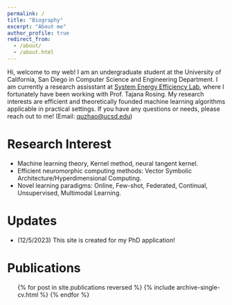 ```yaml
---
permalink: /
title: "Biography"
excerpt: "About me"
author_profile: true
redirect_from: 
  - /about/
  - /about.html
---
```


Hi, welcome to my web! I am an undergraduate student at the University of California, San Diego in Computer Science and Engineering Department. I am currently a research assisstant at [System Energy Efficiency Lab](http://varys.ucsd.edu/), where I fortunately have been working with Prof. Tajana Rosing. My research interests are efficient and theoretically founded machine learning algorithms applicable in practical settings. If you have any questions or needs, please reach out to me! (Email: quzhao@ucsd.edu)


Research Interest
======
- Machine learning theory, Kernel method, neural tangent kernel.
- Efficient neuromorphic computing methods: Vector Symbolic Architecture/Hyperdimensional Computing.
- Novel learning paradigms: Online, Few-shot, Federated, Continual, Unsupervised, Multimodal Learning.

Updates
======
- (12/5/2023) This site is created for my PhD application!


Publications
======
<ul>{% for post in site.publications reversed %}
  {% include archive-single-cv.html %}
{% endfor %}<ul>
